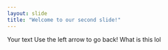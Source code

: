```yaml
---
layout: slide
title: "Welcome to our second slide!"
---
```

Your text
Use the left arrow to go back!
What is this lol
